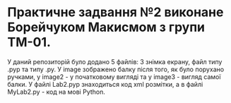 # Практичне задвання №2 виконане Борейчуком Макисмом з групи ТМ-01.
У даний репозиторій було додано 5 файлів: 3 знімка екрану, файл типу .pyp та типу .py. 
У image зображено балку після того, як було порухано ручками, у image2 - у початковому вигляді та у image3 - вигляд самої балки.
У файлі Lab2.pyp знаходиться код xml розмітки, а в файлі MyLab2.py - код на мові Python.
